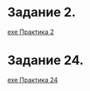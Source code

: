 # Задание 2.
[exe Практика 2](https://github.com/A737580/Applied_computer_science/releases)

# Задание 24.
[exe Практика 24](https://github.com/A737580/Applied_computer_science/releases)
